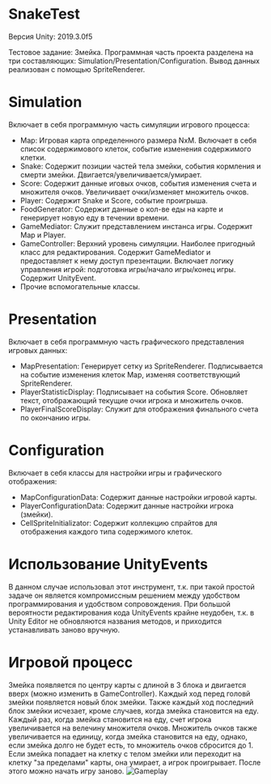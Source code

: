# SnakeTest
Версия Unity: 2019.3.0f5

Тестовое задание: Змейка. Программная часть проекта разделена на три составляющих: Simulation/Presentation/Configuration. Вывод данных реализован с помощью SpriteRenderer.

# Simulation
Включает в себя программную часть симуляции игрового процесса:
* Map: Игровая карта определенного размера NxM. Включает в себя список содержимового клеток, событие изменения содержимого клетки.
* Snake: Содержит позиции частей тела змейки, события кормления и смерти змейки. Двигается/увеличивается/умирает.
* Score: Содержит данные иговых очков, события изменения счета и множителя очков. Увеличивает очки/изменяет множитель очков.
* Player: Содержит Snake и Score, событие проигрыша.
* FoodGenerator: Содержит данные о кол-ве еды на карте и генерирует новую еду в течении времени.
* GameMediator: Служит представлением инстанса игры. Содержит Map и Player. 
* GameController: Верхний уровень симуляции. Наиболее пригодный класс для редактирования. Содержит GameMediator и предоставляет к нему доступ презентации. Включает логику управления игрой: подготовка игры/начало игры/конец игры. Содержит UnityEvent.
* Прочие вспомогательные классы.

# Presentation
Включает в себя программную часть графического представления игровых данных:
* MapPresentation: Генерирует сетку из SpriteRenderer. Подписывается на событие изменения клеток Map, изменяя соответствующий SpriteRenderer.
* PlayerStatisticDisplay: Подписывает на события Score. Обновляет текст, отображающий текущие очки игрока и множитель очков.
* PlayerFinalScoreDisplay: Служит для отображения финального счета по окончанию игры.

# Configuration
Включает в себя классы для настройки игры и графического отображения:
* MapConfigurationData: Содержит данные настройки игровой карты.
* PlayerConfigurationData: Содержит данные настройки игрока (змейки).
* CellSpriteInitializator: Содержит коллекцию спрайтов для отображения каждого типа содержимого клеток.

# Использование UnityEvents
В данном случае использовал этот инструмент, т.к. при такой простой задаче он является компромиссным решением между удобством программирования и удобством сопровождения. При большой вероятности редактирования кода UnityEvents крайне неудобен, т.к. в Unity Editor не обновляются названия методов, и приходится устанавливать заново вручную.

# Игровой процесс
Змейка появляется по центру карты с длиной в 3 блока и двигается вверх (можно изменить в GameController). Каждый ход перед головй змейки появляется новый блок змейки. Также каждый ход последний блок змейки исчезает, кроме случаев, когда змейка становится на еду. Каждый раз, когда змейка становится на еду, счет игрока увеличивается на велечину множителя очков. Множитель очков также увеличивается на единицу, когда змейка становится на еду, однако, если змейка долго не будет есть, то множитель очков сбросится до 1. Если змейка попадает на клетку с телом змейки или переходит на клетку "за пределами" карты, она умирает, а игрок проигрывает. После этого можно начать игру заново.
![Gameplay](https://sun9-44.userapi.com/c858024/v858024587/17feb1/zJT57a-e2eA.jpg)
